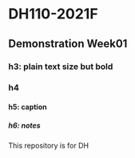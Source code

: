 # DH110-2021F
## Demonstration Week01
### h3: plain text size but bold
### h4
#### h5: caption
##### h6: notes

This repository is for DH
